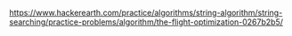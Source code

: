 https://www.hackerearth.com/practice/algorithms/string-algorithm/string-searching/practice-problems/algorithm/the-flight-optimization-0267b2b5/
